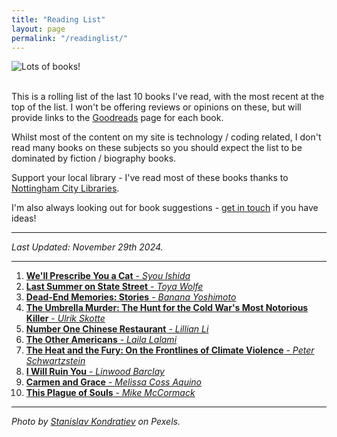 ```yaml
---
title: "Reading List"
layout: page
permalink: "/readinglist/"
---
```

<div class="container">
    <div class="row">
        <div class="col-md-12">
            <img src="{{site.baseurl}}/assets/images/readinglistbanner.jpg" class="img-fluid" alt="Lots of books!">
        </div>
    </div>
    <div class="row">
        <div class="col-md-12">
            <br/>
            <p>This is a rolling list of the last 10 books I've read, with the most recent at the top of the list.  I won't be offering reviews or opinions on these, but will provide links to the <a href="https://www.goodreads.com/" target="_blank">Goodreads</a> page for each book.</p>
            <p>Whilst most of the content on my site is technology / coding related, I don't read many books on these subjects so you should expect the list to be dominated by fiction / biography books.</p>
            <p>Support your local library - I've read most of these books thanks to <a href="https://www.nottinghamcitylibraries.co.uk/" target="_blank">Nottingham City Libraries</a>.</p>
            <p>I'm also always looking out for book suggestions - <a href="/contact">get in touch</a> if you have ideas!</p>
            <hr/>
            <p><i>Last Updated: November 29th 2024.</i></p>
            <hr/>
            <ol>
              <li><a href="https://www.goodreads.com/book/show/209891170-we-ll-prescribe-you-a-cat" target="_blank"><b>We'll Prescribe You a Cat</b> - <i>Syou Ishida</i></a></li>  
              <li><a href="https://www.goodreads.com/book/show/58884738-last-summer-on-state-street" target="_blank"><b>Last Summer on State Street</b> - <i>Toya Wolfe</i></a></li>  
              <li><a href="https://www.goodreads.com/book/show/59892213-dead-end-memories" target="_blank"><b>Dead-End Memories: Stories</b> - <i>Banana Yoshimoto</i></a></li> 
              <li><a href="https://www.goodreads.com/book/show/200209486-the-umbrella-murder" target="_blank"><b>The Umbrella Murder: The Hunt for the Cold War's Most Notorious Killer</b> - <i>Ulrik Skotte</i></a></li> 
              <li><a href="https://www.goodreads.com/book/show/35020361-number-one-chinese-restaurant" target="_blank"><b>Number One Chinese Restaurant</b> - <i>Lillian Li</i></a></li>  
              <li><a href="https://www.goodreads.com/book/show/40988961-the-other-americans" target="_blank"><b>The Other Americans</b> - <i>Laila Lalami</i></a></li>  
              <li><a href="https://www.goodreads.com/book/show/211166248-the-heat-and-the-fury" target="_blank"><b>The Heat and the Fury: On the Frontlines of Climate Violence</b> - <i>Peter Schwartzstein</i></a></li>  
              <li><a href="https://www.goodreads.com/book/show/198123559-i-will-ruin-you" target="_blank"><b>I Will Ruin You</b> - <i>Linwood Barclay</i></a></li>  
              <li><a href="https://www.goodreads.com/book/show/61419657-carmen-and-grace" target="_blank"><b>Carmen and Grace</b> - <i>Melissa Coss Aquino</i></a></li>  
              <li><a href="https://www.goodreads.com/book/show/123151793-this-plague-of-souls" target="_blank"><b>This Plague of Souls</b> - <i>Mike McCormack</i></a></li>              
            </ol>
            <hr/>
            <p><i>Photo by <a href="https://www.pexels.com/photo/books-on-wooden-shelves-inside-library-2908984/" target="_blank">Stanislav Kondratiev</a> on Pexels.</i></p>
         </div>
   </div>
</div>

